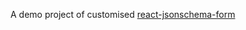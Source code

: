 A demo project of customised [react-jsonschema-form](https://github.com/mozilla-services/react-jsonschema-form)